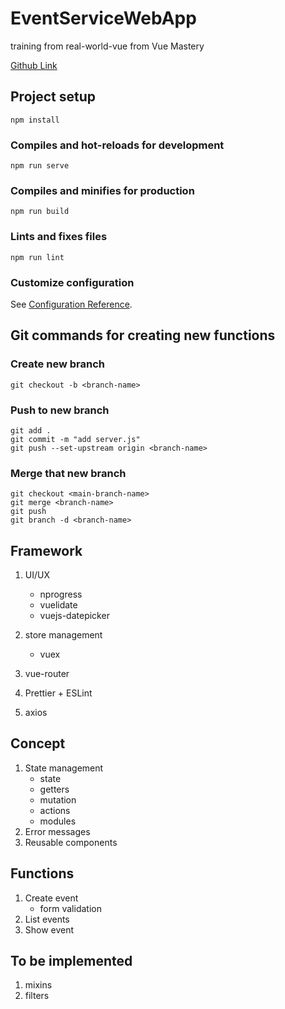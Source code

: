 # EventServiceWebApp

training from real-world-vue from Vue Mastery

[Github Link](https://github.com/Code-Pop/real-world-vue)

## Project setup

```
npm install
```

### Compiles and hot-reloads for development

```
npm run serve
```

### Compiles and minifies for production

```
npm run build
```

### Lints and fixes files

```
npm run lint
```

### Customize configuration

See [Configuration Reference](https://cli.vuejs.org/config/).

## Git commands for creating new functions

### Create new branch

```
git checkout -b <branch-name>
```

### Push to new branch

```
git add .
git commit -m "add server.js"
git push --set-upstream origin <branch-name>
```

### Merge that new branch

```
git checkout <main-branch-name>
git merge <branch-name>
git push
git branch -d <branch-name>
```

## Framework

1. UI/UX

   - nprogress
   - vuelidate
   - vuejs-datepicker

1. store management

   - vuex

1. vue-router
1. Prettier + ESLint
1. axios

## Concept

1. State management
   - state
   - getters
   - mutation
   - actions
   - modules
1. Error messages
1. Reusable components

## Functions

1. Create event
   - form validation
1. List events
1. Show event

## To be implemented

1. mixins
1. filters
